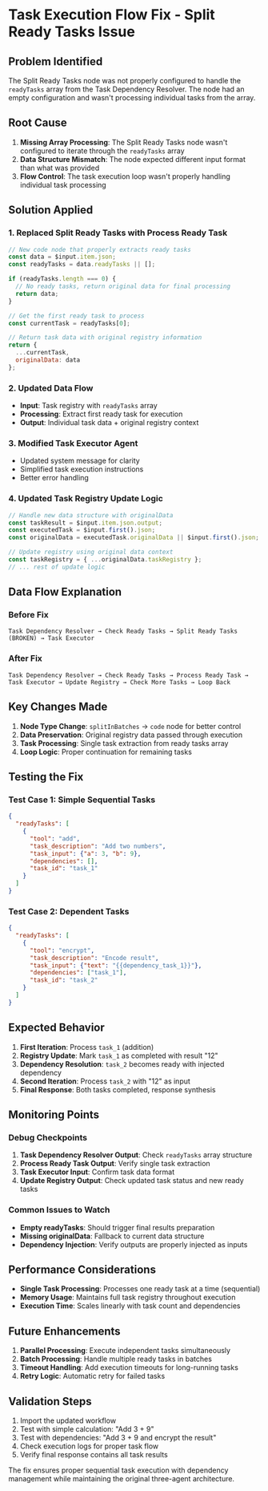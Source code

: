 # Task Execution Flow Fix - Split Ready Tasks Issue

## Problem Identified
The Split Ready Tasks node was not properly configured to handle the `readyTasks` array from the Task Dependency Resolver. The node had an empty configuration and wasn't processing individual tasks from the array.

## Root Cause
1. **Missing Array Processing**: The Split Ready Tasks node wasn't configured to iterate through the `readyTasks` array
2. **Data Structure Mismatch**: The node expected different input format than what was provided
3. **Flow Control**: The task execution loop wasn't properly handling individual task processing

## Solution Applied

### 1. Replaced Split Ready Tasks with Process Ready Task
```javascript
// New code node that properly extracts ready tasks
const data = $input.item.json;
const readyTasks = data.readyTasks || [];

if (readyTasks.length === 0) {
  // No ready tasks, return original data for final processing
  return data;
}

// Get the first ready task to process
const currentTask = readyTasks[0];

// Return task data with original registry information
return {
  ...currentTask,
  originalData: data
};
```

### 2. Updated Data Flow
- **Input**: Task registry with `readyTasks` array
- **Processing**: Extract first ready task for execution
- **Output**: Individual task data + original registry context

### 3. Modified Task Executor Agent
- Updated system message for clarity
- Simplified task execution instructions
- Better error handling

### 4. Updated Task Registry Update Logic
```javascript
// Handle new data structure with originalData
const taskResult = $input.item.json.output;
const executedTask = $input.first().json;
const originalData = executedTask.originalData || $input.first().json;

// Update registry using original data context
const taskRegistry = { ...originalData.taskRegistry };
// ... rest of update logic
```

## Data Flow Explanation

### Before Fix
```
Task Dependency Resolver → Check Ready Tasks → Split Ready Tasks (BROKEN) → Task Executor
```

### After Fix
```
Task Dependency Resolver → Check Ready Tasks → Process Ready Task → Task Executor → Update Registry → Check More Tasks → Loop Back
```

## Key Changes Made

1. **Node Type Change**: `splitInBatches` → `code` node for better control
2. **Data Preservation**: Original registry data passed through execution
3. **Task Processing**: Single task extraction from ready tasks array
4. **Loop Logic**: Proper continuation for remaining tasks

## Testing the Fix

### Test Case 1: Simple Sequential Tasks
```json
{
  "readyTasks": [
    {
      "tool": "add",
      "task_description": "Add two numbers",
      "task_input": {"a": 3, "b": 9},
      "dependencies": [],
      "task_id": "task_1"
    }
  ]
}
```

### Test Case 2: Dependent Tasks
```json
{
  "readyTasks": [
    {
      "tool": "encrypt", 
      "task_description": "Encode result",
      "task_input": {"text": "{{dependency_task_1}}"},
      "dependencies": ["task_1"],
      "task_id": "task_2"
    }
  ]
}
```

## Expected Behavior

1. **First Iteration**: Process `task_1` (addition)
2. **Registry Update**: Mark `task_1` as completed with result "12"
3. **Dependency Resolution**: `task_2` becomes ready with injected dependency
4. **Second Iteration**: Process `task_2` with "12" as input
5. **Final Response**: Both tasks completed, response synthesis

## Monitoring Points

### Debug Checkpoints
1. **Task Dependency Resolver Output**: Check `readyTasks` array structure
2. **Process Ready Task Output**: Verify single task extraction
3. **Task Executor Input**: Confirm task data format
4. **Update Registry Output**: Check updated task status and new ready tasks

### Common Issues to Watch
- **Empty readyTasks**: Should trigger final results preparation
- **Missing originalData**: Fallback to current data structure
- **Dependency Injection**: Verify outputs are properly injected as inputs

## Performance Considerations

- **Single Task Processing**: Processes one ready task at a time (sequential)
- **Memory Usage**: Maintains full task registry throughout execution
- **Execution Time**: Scales linearly with task count and dependencies

## Future Enhancements

1. **Parallel Processing**: Execute independent tasks simultaneously
2. **Batch Processing**: Handle multiple ready tasks in batches
3. **Timeout Handling**: Add execution timeouts for long-running tasks
4. **Retry Logic**: Automatic retry for failed tasks

## Validation Steps

1. Import the updated workflow
2. Test with simple calculation: "Add 3 + 9"
3. Test with dependencies: "Add 3 + 9 and encrypt the result"
4. Check execution logs for proper task flow
5. Verify final response contains all task results

The fix ensures proper sequential task execution with dependency management while maintaining the original three-agent architecture.
